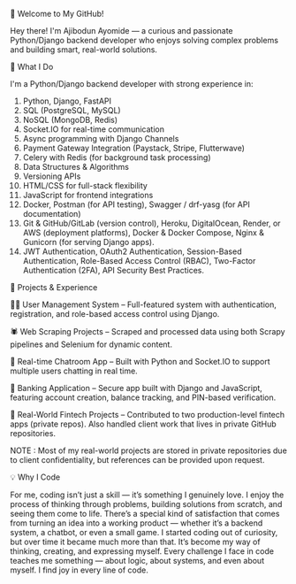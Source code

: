 👋 Welcome to My GitHub!

Hey there! I'm Ajibodun Ayomide — a curious and passionate Python/Django backend developer who enjoys solving complex problems and building smart, real-world solutions.

🧠 What I Do

I'm a Python/Django backend developer with strong experience in:
1. Python, Django, FastAPI
3. SQL (PostgreSQL, MySQL)
4. NoSQL (MongoDB, Redis)
5. Socket.IO for real-time communication
6. Async programming with Django Channels
7. Payment Gateway Integration (Paystack, Stripe, Flutterwave)
8. Celery with Redis (for background task processing)
9.  Data Structures & Algorithms
10. Versioning APIs
11. HTML/CSS for full-stack flexibility
12. JavaScript for frontend integrations
13. Docker, Postman (for API testing), Swagger / drf-yasg (for API documentation) 
15. Git & GitHub/GitLab (version control), Heroku, DigitalOcean, Render, or AWS (deployment platforms), Docker & Docker Compose, Nginx & Gunicorn (for serving Django apps).
16. JWT Authentication, OAuth2 Authentication, Session-Based Authentication, Role-Based Access Control (RBAC), Two-Factor Authentication (2FA), API Security Best Practices.


🚀 Projects & Experience

🧑‍💻 User Management System – Full-featured system with authentication, registration, and role-based access control using Django.

🕷️ Web Scraping Projects – Scraped and processed data using both Scrapy pipelines and Selenium for dynamic content.

💬 Real-time Chatroom App – Built with Python and Socket.IO to support multiple users chatting in real time.

🏦 Banking Application – Secure app built with Django and JavaScript, featuring account creation, balance tracking, and PIN-based verification.

💼 Real-World Fintech Projects – Contributed to two production-level fintech apps (private repos). Also handled client work that lives in private GitHub repositories.

NOTE : Most of my real-world projects are stored in private repositories due to client confidentiality, but references can be provided upon request.

💡 Why I Code

For me, coding isn’t just a skill — it’s something I genuinely love. I enjoy the process of thinking through problems, building solutions from scratch, and seeing them come to life. There’s a special kind of satisfaction that comes from turning an idea into a working product — whether it’s a backend system, a chatbot, or even a small game.
I started coding out of curiosity, but over time it became much more than that. It’s become my way of thinking, creating, and expressing myself. Every challenge I face in code teaches me something — about logic, about systems, and even about myself. I find joy in every line of code.
